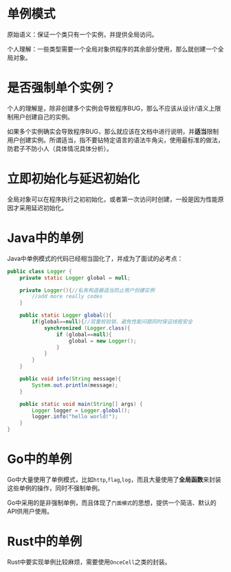 # 单例模式
原始语义：保证一个类只有一个实例，并提供全局访问。

个人理解：一些类型需要一个全局对象供程序的其余部分使用，那么就创建一个全局对象。

# 是否强制单个实例？
个人的理解是，除非创建多个实例会导致程序BUG，那么不应该从设计/语义上限制用户创建自己的实例。

如果多个实例确实会导致程序BUG，那么就应该在文档中进行说明，并**适当**限制用户创建实例。所谓适当，指不要钻特定语言的语法牛角尖，使用最标准的做法，防君子不防小人（具体情况具体分析）。

# 立即初始化与延迟初始化
全局对象可以在程序执行之初初始化，或者第一次访问时创建，一般是因为性能原因才采用延迟初始化。

# Java中的单例
Java中单例模式的代码已经相当固化了，并成为了面试的必考点：
```java
public class Logger {
    private static Logger global = null;

    private Logger(){//私有构造器适当防止用户创建实例
        //add more really codes
    }

    public static Logger global(){
        if(global==null){//双重校验锁，避免性能问题同时保证线程安全
            synchronized (Logger.class){
                if (global==null){
                    global = new Logger();
                }
            }
        }
    }

    public void info(String message){
        System.out.println(message);
    }

    public static void main(String[] args) {
        Logger logger = Logger.global();
        logger.info("hello world!");
    }
}
```

# Go中的单例
Go中大量使用了单例模式，比如`http`,`flag`,`log`，而且大量使用了**全局函数**来封装这些单例的操作，同时不强制单例。

Go中采用的是非强制单例，而且体现了`门面模式`的思想，提供一个简洁、默认的API供用户使用。

# Rust中的单例
Rust中要实现单例比较麻烦，需要使用`OnceCell`之类的封装。